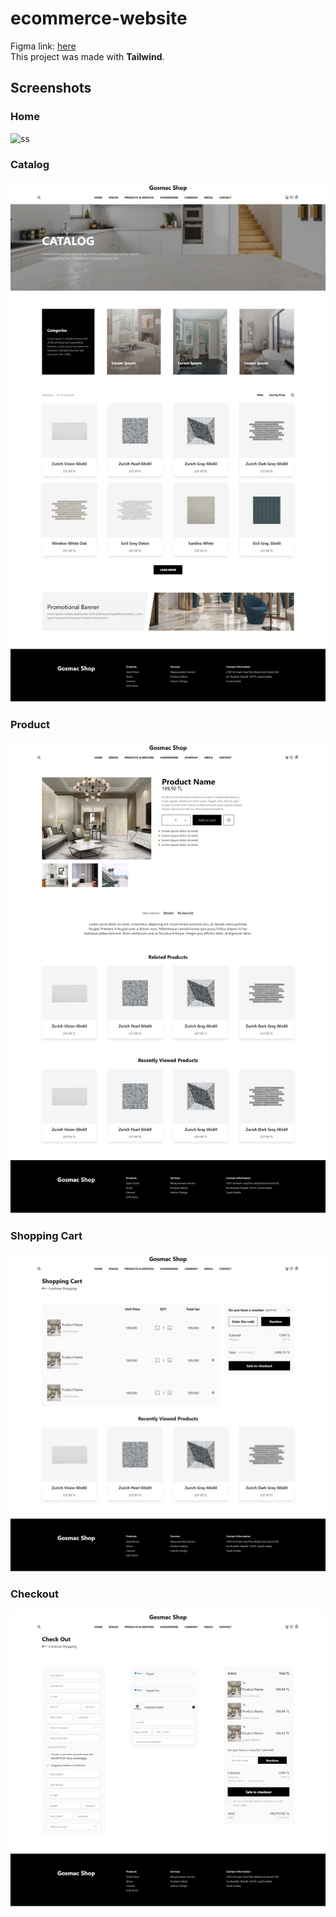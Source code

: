 # ecommerce-website

Figma link: [here](https://www.figma.com/community/file/1109428696575110692)
<br>
This project was made with **Tailwind**.



## Screenshots

### Home
![ss](https://raw.githubusercontent.com/Gosmacx/ecommerce-website/master/screenshots/Home.png)

### Catalog
![ss](https://raw.githubusercontent.com/Gosmacx/ecommerce-website/master/screenshots/Catalog.png)

### Product
![ss](https://raw.githubusercontent.com/Gosmacx/ecommerce-website/master/screenshots/Product.png)

### Shopping Cart
![ss](https://raw.githubusercontent.com/Gosmacx/ecommerce-website/master/screenshots/Cart.png)

### Checkout
![ss](https://raw.githubusercontent.com/Gosmacx/ecommerce-website/master/screenshots/Checkout.png)
